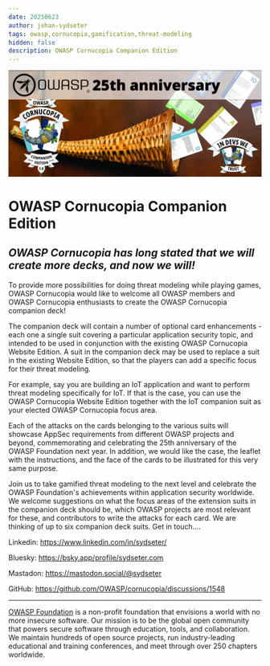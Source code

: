 ```yaml
---
date: 20250623
author: johan-sydseter
tags: owasp,cornucopia,gamification,threat-modeling
hidden: false
description: OWASP Cornucopia Companion Edition
---
```

![OWASP Cornucopia Companion Edition.](companion-edition-blog.jpg)

# OWASP Cornucopia Companion Edition

_OWASP Cornucopia has long stated that we will create more decks, and now we will!_
----------------------------------------------------------------------------------------------------------------------------------------------------------------------------------------------

To provide more possibilities for doing threat modeling while playing games, OWASP Cornucopia would like to welcome all OWASP members and OWASP Cornucopia enthusiasts to create the OWASP Cornucopia companion deck!

The companion deck will contain a number of optional card enhancements - each one a single suit covering a particular application security topic, and intended to be used in conjunction with the existing OWASP Cornucopia Website Edition. A suit in the companion deck may be used to replace a suit in the existing Website Edition, so that the players can add a specific focus for their threat modeling.

For example, say you are building an IoT application and want to perform threat modeling specifically for IoT. If that is the case, you can use the OWASP Cornucopia Website Edition together with the IoT companion suit as your elected OWASP Cornucopia focus area.

Each of the attacks on the cards belonging to the various suits will showcase AppSec requirements from different OWASP projects and beyond, commemorating and celebrating the 25th anniversary of the OWASP Foundation next year. In addition, we would like the case, the leaflet with the instructions, and the face of the cards to be illustrated for this very same purpose.

Join us to take gamified threat modeling to the next level and celebrate the OWASP Foundation's achievements within application security worldwide. We welcome suggestions on what the focus areas of the extension suits in the companion deck should be, which OWASP projects are most relevant for these, and contributors to write the attacks for each card. We are thinking of up to six companion deck suits. Get in touch….

Linkedin: https://www.linkedin.com/in/sydseter/

Bluesky: https://bsky.app/profile/sydseter.com

Mastadon: https://mastodon.social/@sydseter

GitHub: https://github.com/OWASP/cornucopia/discussions/1548

----------------------------------------------------------------------------------------------------------------------------------------------------------------------------------------------
[OWASP Foundation](https://owasp.org "[external]") is a non-profit foundation that envisions a world with no more insecure software. Our mission is to be the global open community that powers secure software through education, tools, and collaboration. We maintain hundreds of open source projects, run industry-leading educational and training conferences, and meet through over 250 chapters worldwide.
